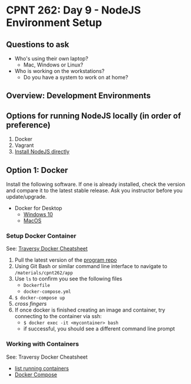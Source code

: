 # CPNT 262: Day 9 - NodeJS Environment Setup
## Questions to ask
- Who's using their own laptop?
  - Mac, Windows or Linux?
- Who is working on the workstations?
  - Do you have a system to work on at home?

## Overview: Development Environments

## Options for running NodeJS locally (in order of preference)
1. Docker
2. Vagrant
3. [Install NodeJS directly](https://nodejs.org/en/download/)

## Option 1: Docker
Install the following software. If one is already installed, check the version and compare it to the latest stable release. Ask you instructor before you update/upgrade.
- Docker for Desktop
  - [Windows 10](https://docs.docker.com/docker-for-windows/install/)
  - [MacOS](https://docs.docker.com/docker-for-mac/install/)

### Setup Docker Container
See: [Traversy Docker Cheatsheet](https://gist.github.com/bradtraversy/89fad226dc058a41b596d586022a9bd3)
1. Pull the latest version of the [program repo](https://github.com/acidtone/wbdv-winter-2020)
2. Using Git Bash or similar command line interface to navigate to `/materials/cpnt262/app`
4. Use `ls` to confirm you see the following files
    - `Dockerfile`
    - `docker-compose.yml`
5. `$ docker-compose up`
6. *cross fingers*
7. If once docker is finished creating an image and container, try connecting to the container via ssh:
    - `$ docker exec -it <mycontainer> bash`
    - if successful, you should see a different command line prompt

### Working with Containers
See: Traversy Docker Cheatsheet
- [list running containers](https://gist.github.com/bradtraversy/89fad226dc058a41b596d586022a9bd3#list-running-containers)
- [Docker Compose](https://gist.github.com/bradtraversy/89fad226dc058a41b596d586022a9bd3#docker-compose)